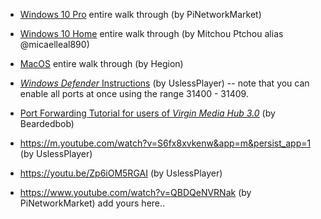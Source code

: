 * [Windows 10 Pro](https://www.youtube.com/watch?v=QBDQeNVRNak) entire walk through (by PiNetworkMarket)

* [Windows 10 Home](https://www.youtube.com/watch?v=D0__7Jw6i0w) entire walk through (by Mitchou Ptchou alias @micaelleal890)

* [MacOS](https://www.hegion.com/setup-guide-for-pi-node/) entire walk through (by Hegion)

* [*Windows Defender* Instructions](https://www.youtube.com/watch?v=FGTev_X9tXI) (by UslessPlayer) -- note that you can enable all ports at once using the range 31400 - 31409. 

* [Port Forwarding Tutorial for users of *Virgin Media Hub 3.0*](https://www.youtube.com/watch?v=WFzSKut0jO4) (by Beardedbob)

* https://m.youtube.com/watch?v=S6fx8xvkenw&app=m&persist_app=1 (by UslessPlayer)

* https://youtu.be/Zp6iOM5RGAI (by UslessPlayer)

* https://www.youtube.com/watch?v=QBDQeNVRNak (by PiNetworkMarket)
add yours here..